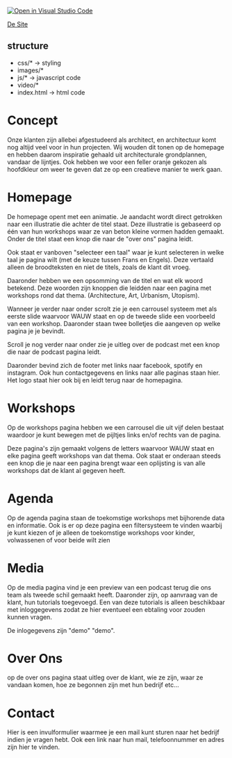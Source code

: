 [![Open in Visual Studio Code](https://classroom.github.com/assets/open-in-vscode-f059dc9a6f8d3a56e377f745f24479a46679e63a5d9fe6f495e02850cd0d8118.svg)](https://classroom.github.com/online_ide?assignment_repo_id=6725206&assignment_repo_type=AssignmentRepo)

[De Site](https://ehb-mct.github.io/full-projects-i-wauw1/index.html)

## structure

- css/* -> styling
- images/* 
- js/* -> javascript code
- video/* 
- index.html -> html code

# Concept

<p>Onze klanten zijn allebei afgestudeerd als architect, en architectuur komt nog altijd veel voor in hun projecten. Wij wouden dit tonen op de homepage en hebben daarom inspiratie gehaald uit architecturale grondplannen, vandaar de lijntjes. Ook hebben we voor een feller oranje gekozen als hoofdkleur om weer te geven dat ze op een creatieve manier te werk gaan. </p>

# Homepage

<P> De homepage opent met een animatie. Je aandacht wordt direct getrokken naar een illustratie die achter de titel staat. Deze illustratie is gebaseerd op één van hun workshops waar ze van beton kleine vormen hadden gemaakt. Onder de titel staat een knop die naar de "over ons" pagina leidt. 

Ook staat er vanboven "selecteer een taal" waar je kunt selecteren in welke taal je pagina wilt (met de keuze tussen Frans en Engels). Deze vertaald alleen de broodteksten en niet de titels, zoals de klant dit vroeg.

Daaronder hebben we een opsomming van de titel en wat elk woord betekend. Deze woorden zijn knoppen die leidden naar een pagina met workshops rond dat thema. (Architecture, Art, Urbanism, Utopism).

Wanneer je verder naar onder scrolt zie je een carrousel systeem met als eerste slide waarvoor WAUW staat en op de tweede slide een  voorbeeld van een workshop. Daaronder staan twee bolletjes die aangeven op welke pagina je je bevindt. 

Scroll je nog verder naar onder zie je uitleg over de podcast met een knop die naar de podcast pagina leidt.

Daaronder bevind zich de footer met links naar facebook, spotify en instagram. Ook hun contactgegevens en links naar alle paginas staan hier. Het logo staat hier ook bij en leidt terug naar de homepagina. </p>

# Workshops

<p> Op de workshops pagina hebben we een carrousel die uit vijf delen bestaat waardoor je kunt bewegen met de pijltjes links en/of rechts van de pagina.

Deze pagina's zijn gemaakt volgens de letters waarvoor WAUW staat en elke pagina geeft workshops van dat thema. Ook staat er onderaan steeds een knop die je naar een pagina brengt waar een oplijsting is van alle workshops dat de klant al gegeven heeft.

# Agenda 

<p> Op de agenda pagina staan de toekomstige workshops met bijhorende data en informatie. Ook is er op deze pagina een filtersysteem te vinden waarbij je kunt kiezen of je alleen de toekomstige workshops voor kinder, volwassenen of voor beide wilt zien </p>

# Media

<p> Op de media pagina vind je een preview van een podcast terug die ons team als tweede schil gemaakt heeft. Daaronder zijn, op aanvraag van de klant, hun tutorials toegevoegd. Een van deze tutorials is alleen beschikbaar met inloggegevens zodat ze hier eventueel een ebtaling voor zouden kunnen vragen. 

De inlogegevens zijn "demo" "demo".

# Over Ons

<p> op de over ons pagina staat uitleg over de klant, wie ze zijn, waar ze vandaan komen, hoe ze begonnen zijn met hun bedrijf etc...

# Contact

<p> Hier is een invulformulier waarmee je een mail kunt sturen naar het bedrijf indien je vragen hebt. Ook een link naar hun mail, telefoonnummer en adres zijn hier te vinden. </p>
